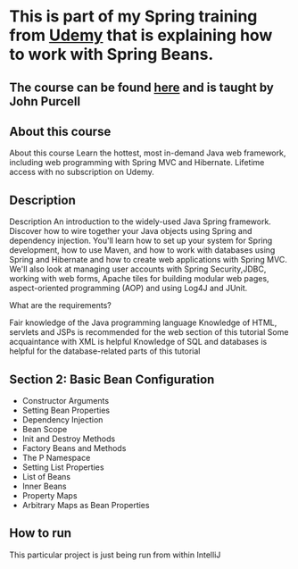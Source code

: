 # This is part of my Spring training from [Udemy](http://www.udemy.com) that is explaining how to work with Spring Beans.
## The course can be found [here](https://www.udemy.com/javaspring/learn/v4/overview) and is taught by John Purcell
## About this course
About this course
Learn the hottest, most in-demand Java web framework, including web programming with Spring MVC and Hibernate. Lifetime access with no subscription on Udemy.

## Description
Description
An introduction to the widely-used Java Spring framework. Discover how to wire together your Java objects using Spring and dependency injection. You'll learn how to set up your system for Spring development, how to use Maven, and how to work with databases using Spring and Hibernate and how to create web applications with Spring MVC. We'll also look at managing user accounts with Spring Security,JDBC, working with web forms, Apache tiles for building modular web pages, aspect-oriented programming (AOP) and using Log4J and JUnit.

What are the requirements?

Fair knowledge of the Java programming language
Knowledge of HTML, servlets and JSPs is recommended for the web section of this tutorial
Some acquaintance with XML is helpful
Knowledge of SQL and databases is helpful for the database-related parts of this tutorial

## Section 2: Basic Bean Configuration
* Constructor Arguments
* Setting Bean Properties
* Dependency Injection
* Bean Scope
* Init and Destroy Methods
* Factory Beans and Methods
* The P Namespace
* Setting List Properties
* List of Beans
* Inner Beans
* Property Maps
* Arbitrary Maps as Bean Properties

## How to run
This particular project is just being run from within IntelliJ
